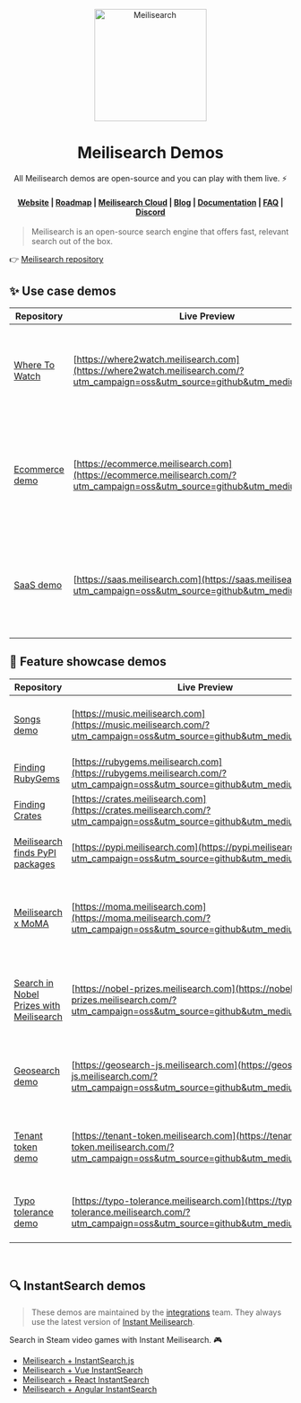 <p align="center">
  <a href="https://www.meilisearch.com/?utm_campaign=oss&utm_source=github&utm_medium=demos" target="_blank">
    <img src="https://github.com/meilisearch/meilisearch/blob/main/assets/logo.svg" alt="Meilisearch" width="200" height="200" />
  </a>
</p>


<h1 align="center">Meilisearch Demos</h1>
<p align="center">
  All Meilisearch demos are open-source and you can play with them live. ⚡️ 
</p>

<h4 align="center">
  <a href="https://www.meilisearch.com/?utm_campaign=oss&utm_source=github&utm_medium=demos">Website</a> |
  <a href="https://roadmap.meilisearch.com/tabs/1-under-consideration">Roadmap</a> |
  <a href="https://www.meilisearch.com/pricing?utm_campaign=oss&utm_source=github&utm_medium=demos">Meilisearch Cloud</a> |
  <a href="https://blog.meilisearch.com/?utm_campaign=oss&utm_source=github&utm_medium=demos">Blog</a> |
  <a href="https://docs.meilisearch.com/?utm_campaign=oss&utm_source=github&utm_medium=demos">Documentation</a> |
  <a href="https://docs.meilisearch.com/faq/?utm_campaign=oss&utm_source=github&utm_medium=demos">FAQ</a> |
  <a href="https://discord.meilisearch.com/?utm_campaign=oss&utm_source=github&utm_medium=demos">Discord</a>
</h4>

> Meilisearch is an open-source search engine that offers fast, relevant search out of the box. 
 
👉 [Meilisearch repository](https://github.com/meilisearch/meilisearch)

## ✨ Use case demos

| Repository | Live Preview | Description |
|------------|---------|-------------|
| [ Where To Watch ](https://github.com/meilisearch/demo-movies) |  [https://where2watch.meilisearch.com](https://where2watch.meilisearch.com/?utm_campaign=oss&utm_source=github&utm_medium=demos) | An application to help you find streaming platforms to watch movies.  |
| [ Ecommerce demo ](https://github.com/meilisearch/ecommerce-demo) |  [https://ecommerce.meilisearch.com](https://ecommerce.meilisearch.com/?utm_campaign=oss&utm_source=github&utm_medium=demos) | Ecommerce website using disjunctive facets, range and rating filtering, and pagination.  |
| [ SaaS demo ](https://github.com/meilisearch/saas-demo) |  [https://saas.meilisearch.com](https://saas.meilisearch.com/?utm_campaign=oss&utm_source=github&utm_medium=demos) | App search in a CRM use case with app-wide search across multiple indexes. |

## 📍 Feature showcase demos

| Repository | Live Preview   | Description |
|-----------|------------|-------------|
| [ Songs demo ](https://github.com/meilisearch/musicbrainz-demo) | [https://music.meilisearch.com](https://music.meilisearch.com/?utm_campaign=oss&utm_source=github&utm_medium=demos) | Search through 40 million songs with Meilisearch |
| [ Finding RubyGems ](https://github.com/meilisearch/demos/tree/main/src/finding-rubygems) | [https://rubygems.meilisearch.com](https://rubygems.meilisearch.com/?utm_campaign=oss&utm_source=github&utm_medium=demos) | Find your favorite Ruby gems |
| [ Finding Crates ](https://github.com/meilisearch/demos/tree/main/src/finding-crates) | [https://crates.meilisearch.com](https://crates.meilisearch.com/?utm_campaign=oss&utm_source=github&utm_medium=demos) | Find your favorite Rust crates |
| [ Meilisearch finds PyPI packages ](https://github.com/meilisearch/demos/tree/main/src/finding-pypi) | [https://pypi.meilisearch.com](https://pypi.meilisearch.com/?utm_campaign=oss&utm_source=github&utm_medium=demos) | Find your favorite Python packages |
| [ Meilisearch x MoMA ](https://github.com/meilisearch/demos/tree/main/src/MoMA) | [https://moma.meilisearch.com](https://moma.meilisearch.com/?utm_campaign=oss&utm_source=github&utm_medium=demos) | Search through the  [ Museum Of Modern Art Collection ](https://github.com/MuseumofModernArt/collection) with Meilisearch|
| [ Search in Nobel Prizes with Meilisearch ](https://github.com/meilisearch/demos/tree/main/src/nobel-prizes) |  [https://nobel-prizes.meilisearch.com](https://nobel-prizes.meilisearch.com/?utm_campaign=oss&utm_source=github&utm_medium=demos) | Search through all Nobel Prize winners and their details with Meilisearch |
| [ Geosearch demo ](https://github.com/meilisearch/demos/tree/main/src/geo-javascript) |  [https://geosearch-js.meilisearch.com](https://geosearch-js.meilisearch.com/?utm_campaign=oss&utm_source=github&utm_medium=demos) | Use Google Maps and Meilisearch to geo search across 30,000 cities |
| [ Tenant token demo ](https://github.com/meilisearch/demos/tree/main/src/tenant-token) |  [https://tenant-token.meilisearch.com](https://tenant-token.meilisearch.com/?utm_campaign=oss&utm_source=github&utm_medium=demos) | Use tenant tokens to restrict access to data based on user names |
| [ Typo tolerance demo ](https://github.com/meilisearch/demos/tree/main/src/typo-tolerance) |  [https://typo-tolerance.meilisearch.com](https://typo-tolerance.meilisearch.com/?utm_campaign=oss&utm_source=github&utm_medium=demos) | See different typo tolerance configurations in action  |

<br>

## 🔍 InstantSearch demos

 > These demos are maintained by the [integrations](https://github.com/meilisearch/integration-guides) team. They always use the latest version of [Instant Meilisearch](https://github.com/meilisearch/meilisearch-js-plugins/tree/main/packages/instant-meilisearch). 

 Search in Steam video games with Instant Meilisearch. 🎮

- [Meilisearch + InstantSearch.js](https://codesandbox.io/s/ms-is-mese9?fontsize=14&hidenavigation=1&theme=dark)
- [Meilisearch + Vue InstantSearch](https://codesandbox.io/s/ms-vue-is-1d6bi?fontsize=14&hidenavigation=1&theme=dark&file=/src/App.vue)
- [Meilisearch + React InstantSearch](https://codesandbox.io/s/ms-react-is-sh9ud?fontsize=14&hidenavigation=1&theme=dark)
- [Meilisearch + Angular InstantSearch](https://codesandbox.io/s/ms-angularis-7xipe)
<br>

